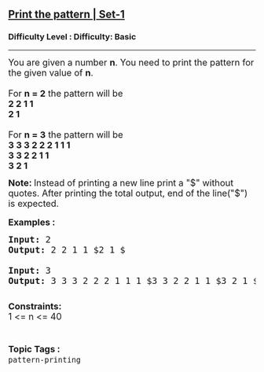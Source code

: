 <h2><a href="https://www.geeksforgeeks.org/problems/print-the-pattern-set-1/1?page=2&difficulty=Basic&sortBy=submissions">Print the pattern | Set-1</a></h2><h3>Difficulty Level : Difficulty: Basic</h3><hr><div class="problems_problem_content__Xm_eO"><p><span style="font-size: 18px;">You are given a number <strong>n</strong>. You need to print the pattern for the given value of <strong>n</strong>.<br><br>For <strong>n = 2</strong> the pattern will be&nbsp;<br><strong>2 2 1 1<br>2 1</strong><br><br>For <strong>n = 3</strong> the pattern will be&nbsp;<br><strong>3 3 3 2 2&nbsp;2 1 1 1<br>3 3 2 2&nbsp;1 1<br>3 2 1</strong></span></p>
<p><strong><span style="font-size: 18px;">Note: </span></strong><span style="font-size: 18px;">Instead of printing a new line print a "$" without quotes. After printing the total output, end of the line("$") is expected.</span><br><br><span style="font-size: 18px;"><strong>Examples :</strong></span></p>
<pre><span style="font-size: 18px;"><strong>Input: </strong>2<strong>
Output: </strong>2 2 1 1 $2 1 $
<br></span><span style="font-size: 18px;"><strong>Input: </strong>3<strong>
Output: </strong>3 3 3 2 2 2 1 1 1 $3 3 2 2 1 1 $3 2 1 $
</span></pre>
<p><br><span style="font-size: 18px;"><strong>Constraints:</strong><br>1 &lt;= n &lt;= 40</span></p></div><br><p><span style=font-size:18px><strong>Topic Tags : </strong><br><code>pattern-printing</code>&nbsp;
